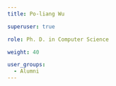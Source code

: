```yaml
---
title: Po-liang Wu

superuser: true

role: Ph. D. in Computer Science

weight: 40

user_groups:
  - Alumni
---
```

